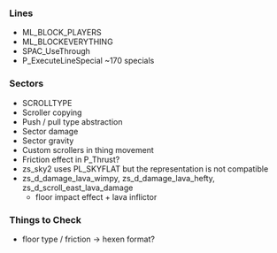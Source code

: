 ### Lines
- ML_BLOCK_PLAYERS
- ML_BLOCKEVERYTHING
- SPAC_UseThrough
- P_ExecuteLineSpecial ~170 specials

### Sectors
- SCROLLTYPE
- Scroller copying
- Push / pull type abstraction
- Sector damage
- Sector gravity
- Custom scrollers in thing movement
- Friction effect in P_Thrust?
- zs_sky2 uses PL_SKYFLAT but the representation is not compatible
- zs_d_damage_lava_wimpy, zs_d_damage_lava_hefty, zs_d_scroll_east_lava_damage
  - floor impact effect + lava inflictor

### Things to Check
- floor type / friction -> hexen format?

